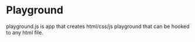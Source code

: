 # Playground
playground.js is app that creates html/css/js playground that can be hooked to any html file.
